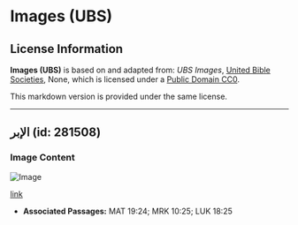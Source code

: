 # Images (UBS)

## License Information

**Images (UBS)** is based on and adapted from: _UBS Images_, [United Bible Societies](https://unitedbiblesocieties.org/), None, which is licensed under a [Public Domain CC0](https://creativecommons.org/public-domain/cc0/).

This markdown version is provided under the same license.



--------------------------------

## الإبر (id: 281508)

### Image Content

![Image](https://cdn.aquifer.bible/aquifer-content/resources/Media/WEB-0499_needles.jpg)

[link](https://cdn.aquifer.bible/aquifer-content/resources/Media/WEB-0499_needles.jpg)

* **Associated Passages:** MAT 19:24; MRK 10:25; LUK 18:25

